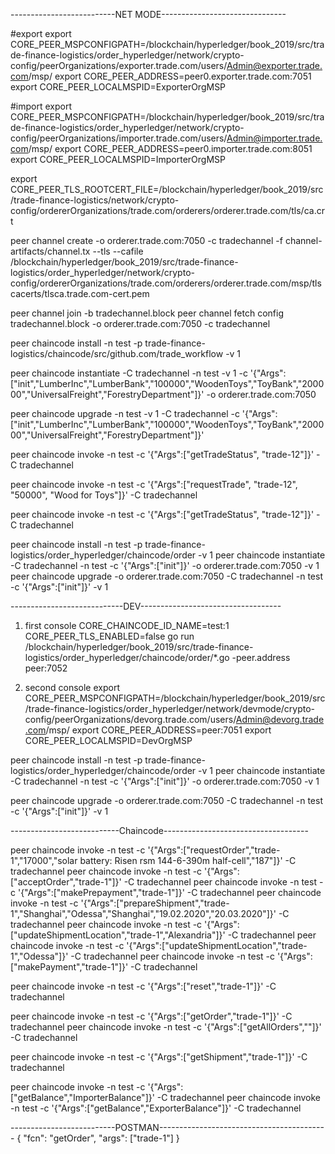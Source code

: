 --------------------------NET MODE-------------------------------

#export
export CORE_PEER_MSPCONFIGPATH=/blockchain/hyperledger/book_2019/src/trade-finance-logistics/order_hyperledger/network/crypto-config/peerOrganizations/exporter.trade.com/users/Admin@exporter.trade.com/msp/ 
export CORE_PEER_ADDRESS=peer0.exporter.trade.com:7051
export CORE_PEER_LOCALMSPID=ExporterOrgMSP

#import
export CORE_PEER_MSPCONFIGPATH=/blockchain/hyperledger/book_2019/src/trade-finance-logistics/order_hyperledger/network/crypto-config/peerOrganizations/importer.trade.com/users/Admin@importer.trade.com/msp/
export CORE_PEER_ADDRESS=peer0.importer.trade.com:8051
export CORE_PEER_LOCALMSPID=ImporterOrgMSP

export CORE_PEER_TLS_ROOTCERT_FILE=/blockchain/hyperledger/book_2019/src/trade-finance-logistics/network/crypto-config/ordererOrganizations/trade.com/orderers/orderer.trade.com/tls/ca.crt

peer channel create -o orderer.trade.com:7050 -c tradechannel -f channel-artifacts/channel.tx   --tls --cafile /blockchain/hyperledger/book_2019/src/trade-finance-logistics/order_hyperledger/network/crypto-config/ordererOrganizations/trade.com/orderers/orderer.trade.com/msp/tlscacerts/tlsca.trade.com-cert.pem

peer channel join -b tradechannel.block
peer channel fetch config tradechannel.block -o orderer.trade.com:7050 -c tradechannel

peer chaincode install -n test -p trade-finance-logistics/chaincode/src/github.com/trade_workflow  -v 1

peer chaincode instantiate -C tradechannel -n test -v 1 -c '{"Args":["init","LumberInc","LumberBank","100000","WoodenToys","ToyBank","200000","UniversalFreight","ForestryDepartment"]}' -o orderer.trade.com:7050

peer chaincode upgrade -n test -v 1 -C tradechannel  -c '{"Args":["init","LumberInc","LumberBank","100000","WoodenToys","ToyBank","200000","UniversalFreight","ForestryDepartment"]}'


peer chaincode invoke -n test -c '{"Args":["getTradeStatus", "trade-12"]}' -C tradechannel

peer chaincode invoke -n test -c '{"Args":["requestTrade", "trade-12", "50000", "Wood for Toys"]}' -C tradechannel

peer chaincode invoke -n test -c '{"Args":["getTradeStatus", "trade-12"]}' -C tradechannel

peer chaincode install -n test -p trade-finance-logistics/order_hyperledger/chaincode/order  -v 1
peer chaincode instantiate -C tradechannel -n test -c '{"Args":["init"]}' -o orderer.trade.com:7050 -v 1
peer chaincode upgrade -o orderer.trade.com:7050 -C tradechannel -n test  -c '{"Args":["init"]}' -v 1



----------------------------DEV-----------------------------------

1) first console
CORE_CHAINCODE_ID_NAME=test:1 CORE_PEER_TLS_ENABLED=false go run /blockchain/hyperledger/book_2019/src/trade-finance-logistics/order_hyperledger/chaincode/order/*.go -peer.address peer:7052

2) second console
export CORE_PEER_MSPCONFIGPATH=/blockchain/hyperledger/book_2019/src/trade-finance-logistics/order_hyperledger/network/devmode/crypto-config/peerOrganizations/devorg.trade.com/users/Admin@devorg.trade.com/msp/
export CORE_PEER_ADDRESS=peer:7051
export CORE_PEER_LOCALMSPID=DevOrgMSP

peer chaincode install -n test -p trade-finance-logistics/order_hyperledger/chaincode/order  -v 1
peer chaincode instantiate -C tradechannel -n test -c '{"Args":["init"]}' -o orderer.trade.com:7050 -v 1

peer chaincode upgrade -o orderer.trade.com:7050 -C tradechannel -n test  -c '{"Args":["init"]}' -v 1


---------------------------Chaincode------------------------------------
 
peer chaincode invoke -n test -c '{"Args":["requestOrder","trade-1","17000","solar battery: Risen rsm 144-6-390m half-cell","187"]}' -C tradechannel
peer chaincode invoke -n test -c '{"Args":["acceptOrder","trade-1"]}' -C tradechannel
peer chaincode invoke -n test -c '{"Args":["makePrepayment","trade-1"]}' -C tradechannel
peer chaincode invoke -n test -c '{"Args":["prepareShipment","trade-1","Shanghai","Odessa","Shanghai","19.02.2020","20.03.2020"]}' -C tradechannel
peer chaincode invoke -n test -c '{"Args":["updateShipmentLocation","trade-1","Alexandria"]}' -C tradechannel
peer chaincode invoke -n test -c '{"Args":["updateShipmentLocation","trade-1","Odessa"]}' -C tradechannel
peer chaincode invoke -n test -c '{"Args":["makePayment","trade-1"]}' -C tradechannel

peer chaincode invoke -n test -c '{"Args":["reset","trade-1"]}' -C tradechannel

peer chaincode invoke -n test -c '{"Args":["getOrder","trade-1"]}' -C tradechannel
peer chaincode invoke -n test -c '{"Args":["getAllOrders",""]}' -C tradechannel

peer chaincode invoke -n test -c '{"Args":["getShipment","trade-1"]}' -C tradechannel

peer chaincode invoke -n test -c '{"Args":["getBalance","ImporterBalance"]}' -C tradechannel
peer chaincode invoke -n test -c '{"Args":["getBalance","ExporterBalance"]}' -C tradechannel 


--------------------------POSTMAN------------------------------------------
{
	"fcn": "getOrder",
	"args": ["trade-1"]
}